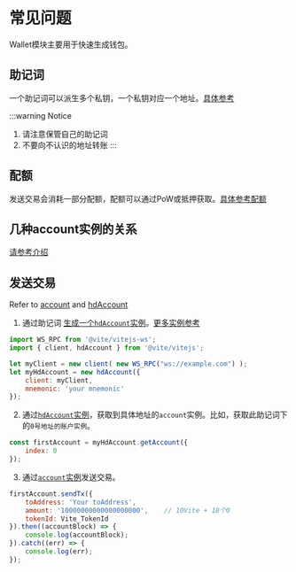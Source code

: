 # 常见问题

Wallet模块主要用于快速生成钱包。

## 助记词

一个助记词可以派生多个私钥，一个私钥对应一个地址。[具体参考](/tutorial/wallet/hdwallet.md)

:::warning Notice
1. 请注意保管自己的助记词
2. 不要向不认识的地址转账
:::

## 配额

发送交易会消耗一部分配额，配额可以通过PoW或抵押获取。[具体参考配额](/tutorial/rule/quota)

## 几种account实例的关系

[请参考介绍](./wallet)

## 发送交易
Refer to [account](./account) and [hdAccount](./hdAccount)

1. 通过助记词 [生成一个`hdAccount`实例](./hdAccount)。[更多实例参考](./wallet)

```javascript
import WS_RPC from '@vite/vitejs-ws';
import { client, hdAccount } from '@vite/vitejs';

let myClient = new client( new WS_RPC("ws://example.com") );
let myHdAccount = new hdAccount({ 
    client: myClient,
    mnemonic: 'your mnemonic'
});
```

2. 通过[`hdAccount`实例](./hdAccount)，获取到具体地址的`account`实例。比如，获取此助记词下的`0号地址的账户实例`。

```javascript
const firstAccount = myHdAccount.getAccount({
    index: 0
});
```

3. 通过[`account`实例](./account)发送交易。

```javascript
firstAccount.sendTx({
    toAddress: 'Your toAddress',
    amount: '10000000000000000000',    // 10Vite + 18个0
    tokenId: Vite_TokenId
}).then((accountBlock) => {
    console.log(accountBlock);
}).catch((err) => {
    console.log(err);
});
```
